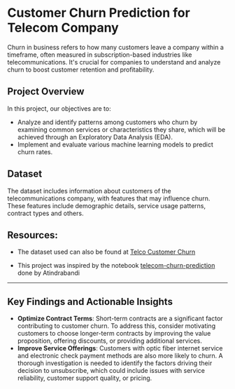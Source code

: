 # Customer Churn Prediction for Telecom Company

Churn in business refers to how many customers leave a company within a timeframe, often measured in subscription-based industries like telecommunications. It's crucial for companies to understand and analyze churn to boost customer retention and profitability.

## Project Overview

In this project, our objectives are to:

- Analyze and identify patterns among customers who churn by examining common services or characteristics they share, which will be achieved through an Exploratory Data Analysis (EDA).
- Implement and evaluate various machine learning models to predict churn rates.


## Dataset

The dataset includes information about customers of the telecommunications company, with features that may influence churn. These features include demographic details, service usage patterns, contract types and others.

## Resources:

- The dataset used can also be found at [Telco Customer Churn](https://www.kaggle.com/datasets/palashfendarkar/wa-fnusec-telcocustomerchurn)

- This project was inspired by the notebook [telecom-churn-prediction](https://www.kaggle.com/code/bandiatindra/telecom-churn-prediction/notebook) done by Atindrabandi 


--------------------------------------------------------------
## Key Findings and Actionable Insights

- **Optimize Contract Terms**: Short-term contracts are a significant factor contributing to customer churn. To address this, consider motivating customers to choose longer-term contracts by improving the value proposition, offering discounts, or providing additional services.
- **Improve Service Offerings**: Customers with optic fiber internet service and electronic check payment methods are also more likely to churn. A thorough investigation is needed to identify the factors driving their decision to unsubscribe, which could include issues with service reliability, customer support quality, or pricing.
